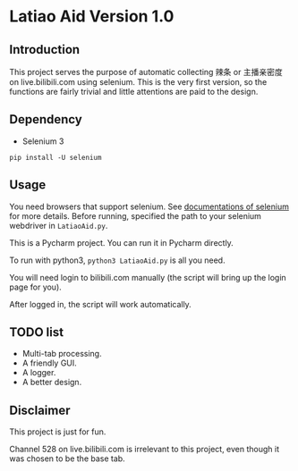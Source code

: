 # Latiao Aid Version 1.0

## Introduction

This project serves the purpose of automatic collecting 辣条 or 主播亲密度 on live.bilibili.com using selenium. This is the very first version, so the functions are fairly trivial and little attentions are paid to the design.

## Dependency

- Selenium 3

```
pip install -U selenium
```

## Usage

You need browsers that support selenium. See [documentations of selenium](https://selenium-python.readthedocs.io/installation.html#drivers) for more details. Before running, specified the path to your selenium webdriver in `LatiaoAid.py`.

This is a Pycharm project. You can run it in Pycharm directly.

To run with python3, `python3 LatiaoAid.py` is all you need.

You will need login to bilibili.com manually (the script will bring up the login page for you).

After logged in, the script will work automatically. 

## TODO list

- Multi-tab processing.
- A friendly GUI.
- A logger.
- A better design.

## Disclaimer

This project is just for fun.

Channel 528 on live.bilibili.com is irrelevant to this project, even though it was chosen to be the base tab.